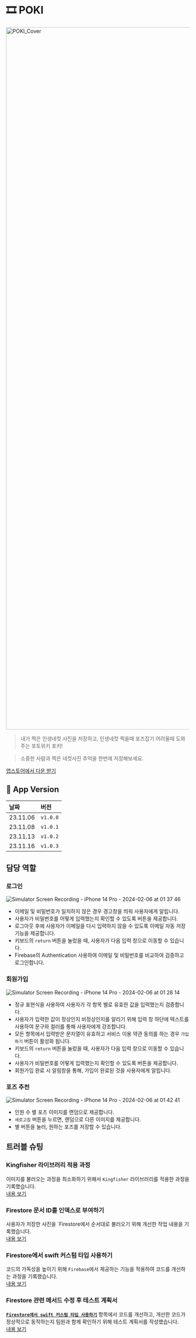 # 🎞️ POKI
<img width="1920" alt="POKI_Cover" src="https://github.com/TeamPoki/Poki-iOS/assets/117909631/37665232-dac8-4873-aacc-850f7b0ea4e3">

>내가 찍은 인생네컷 사진을 저장하고, 인생네컷 찍을때 포즈잡기 어려울때 도와주는 포토위키 포키! 

>소중한 사람과 찍은 네컷사진 추억을 한번에 저장해보세요.

[앱스토어에서 다운 받기](https://apps.apple.com/kr/app/%ED%8F%AC%ED%82%A4-%EC%9D%B8%EC%83%9D%EB%84%A4%EC%BB%B7-%EC%B6%94%EC%96%B5-%EC%95%A8%EB%B2%94/id6471406389)


## 📱 App Version
| 날짜 | 버전 |
|:--|:--|
| 23.11.06 | `v1.0.0` |
| 23.11.08 | `v1.0.1` |
| 23.11.13 | `v1.0.2` |
| 23.11.16 | `v1.0.3` |

## 담당 역할

### 로그인 
![Simulator Screen Recording - iPhone 14 Pro - 2024-02-06 at 01 37 46](https://github.com/playhong16/Poki-iOS/assets/119715960/aaea2dc2-a3c4-4f4a-bc99-587a85e32175)

- 이메일 및 비밀번호가 일치하지 않은 경우 경고창을 띄워 사용자에게 알립니다.
- 사용자가 비밀번호를 어떻게 입력했는지 확인할 수 있도록 버튼을 제공합니다.
- 로그아웃 후에 사용자가 이메일을 다시 입력하지 않을 수 있도록 이메일 자동 저장 기능을 제공합니다.
- 키보드의 `return` 버튼을 눌렀을 때, 사용자가 다음 입력 창으로 이동할 수 있습니다.
- Firebase의 Authentication 사용하여 이메일 및 비밀번호를 비교하여 검증하고 로그인합니다.

### 회원가입
![Simulator Screen Recording - iPhone 14 Pro - 2024-02-06 at 01 28 14](https://github.com/playhong16/Poki-iOS/assets/119715960/551fe5bc-6aac-407e-bde8-8a307dd5e67c)

- 정규 표현식을 사용하여 사용자가 각 항목 별로 유효한 값을 입력했는지 검증합니다.
- 사용자가 입력한 값이 정상인지 비정상인지를 알리기 위해 입력 창 하단에 텍스트를 사용하여 문구와 컬러를 통해 사용자에게 강조합니다.
- 모든 항목에서 입력받은 문자열이 유효하고 서비스 이용 약관 동의를 하는 경우 `가입하기` 버튼이 활성화 됩니다.
- 키보드의 `return` 버튼을 눌렀을 때, 사용자가 다음 입력 창으로 이동할 수 있습니다.
- 사용자가 비밀번호를 어떻게 입력했는지 확인할 수 있도록 버튼을 제공합니다.
- 회원가입 완료 시 알림창을 통해, 가입이 완료된 것을 사용자에게 알립니다.
  
### 포즈 추천
![Simulator Screen Recording - iPhone 14 Pro - 2024-02-06 at 01 42 41](https://github.com/playhong16/Poki-iOS/assets/119715960/38a2cb28-ac6a-4f56-8060-eb7a5ffafcf0)

- 인원 수 별 포즈 이미지를 랜덤으로 제공합니다.
- `새로고침` 버튼을 누르면, 랜덤으로 다른 이미지를 제공합니다.
- 별 버튼을 눌러, 원하는 포즈를 저장할 수 있습니다.

## 트러블 슈팅
### Kingfisher 라이브러리 적용 과정
이미지를 불러오는 과정을 최소화하기 위해서 `Kingfisher` 라이브러리를 적용한 과정을 기록했습니다.</br>
[내용 보기](https://playhong16.notion.site/Kingfisher-f5931643088d4773887e084aee9fa022?pvs=4)

### Firestore 문서 ID를 인덱스로 부여하기
사용자가 저장한 사진을 `Firestore에서 순서대로 불러오기 위해 개선한 작업 내용을 기록했습니다.</br>
[내용 보기](https://playhong16.notion.site/Firestore-ID-7960ab806bd34fab8bded3d5024fb53e?pvs=4)

### Firestore에서 swift 커스텀 타입 사용하기
코드의 가독성을 높이기 위해 `Firebase`에서 제공하는 기능을 적용하여 코드를 개선하는 과정을 기록했습니다.</br>
[내용 보기](https://playhong16.notion.site/Firestore-swift-ec433f8cb0bd46a787f70e0cdf39168f?pvs=4)

### Firestore 관련 메서드 수정 후 테스트 계획서
[**`Firestore에서 swift 커스텀 타입 사용하기`**](https://playhong16.notion.site/Firestore-swift-ec433f8cb0bd46a787f70e0cdf39168f?pvs=4) 항목에서 코드를 개선하고, 개선한 코드가 정상적으로 동작하는지 팀원과 함께 확인하기 위해 테스트 계획서를 작성했습니다.</br>
[내용 보기](https://playhong16.notion.site/Firestore-c6d03921ca4b4605a35a23bc8277d78b?pvs=4)
